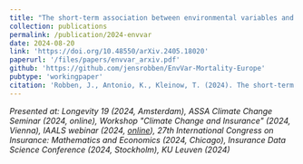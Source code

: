 ```yaml
---
title: "The short-term association between environmental variables and mortality: evidence from Europe"
collection: publications
permalink: /publication/2024-envvar
date: 2024-08-20
link: 'https://doi.org/10.48550/arXiv.2405.18020'
paperurl: '/files/papers/envvar_arxiv.pdf'
github: 'https://github.com/jensrobben/EnvVar-Mortality-Europe'
pubtype: 'workingpaper'
citation: 'Robben, J., Antonio, K., Kleinow, T. (2024). The short-term association between environmental variables and mortality: evidence from Europe. arXiv preprint arXiv:2405.18020 (under revision at <b>Journal of the Royal Statistical Society: Series A</b>'
---
```


<i> Presented at: Longevity 19 (2024, Amsterdam), ASSA Climate Change Seminar (2024, online), Workshop "Climate Change and Insurance" (2024, Vienna), IAALS webinar (2024, <a href="https://actuview.com/videos/the-association-between-environmental-variables-short-term-mortality-evidence-from-europe-4082">online</a>), 27th International Congress on Insurance: Mathematics and Economics (2024, Chicago), Insurance Data Science Conference (2024, Stockholm), KU Leuven (2024) </i>